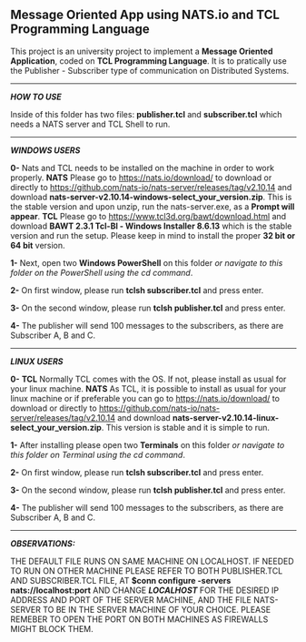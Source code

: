 Message Oriented App using NATS.io and TCL Programming Language
-----------------------------------------------------------------------

This project is an university project to implement a **Message Oriented Application**, coded on **TCL Programming Language**. It is to pratically use the Publisher - Subscriber type of communication on Distributed Systems.

-----------------------------------------------------------------------
**_HOW TO USE_**

Inside of this folder has two files: **publisher.tcl** and **subscriber.tcl** which needs a NATS server and TCL Shell to run.

-----------------------------------------------------------------------

**_WINDOWS USERS_**

**0-** Nats and TCL needs to be installed on the machine in order to work properly. **NATS** Please go to https://nats.io/download/ to download or directly to https://github.com/nats-io/nats-server/releases/tag/v2.10.14 and download **nats-server-v2.10.14-windows-select_your_version.zip**. This is the stable version and upon unzip, run the nats-server.exe, as a **Prompt will appear**. **TCL** Please go to https://www.tcl3d.org/bawt/download.html and download **BAWT 2.3.1 Tcl-Bl - Windows Installer 8.6.13** which is the stable version and run the setup. Please keep in mind to install the proper **32 bit or 64 bit** version.

**1-** Next, open two **Windows PowerShell** on this folder _or navigate to this folder on the PowerShell using the cd command_.

**2-** On first window, please run **tclsh subscriber.tcl** and press enter.

**3-** On the second window, please run **tclsh publisher.tcl** and press enter.

**4-** The publisher will send 100 messages to the subscribers, as there are Subscriber A, B and C.

-----------------------------------------------------------------------

**_LINUX USERS_**

**0-** **TCL** Normally TCL comes with the OS. If not, please install as usual for your linux machine. **NATS** As TCL, it is possible to install as usual for your linux machine or if preferable you can go to https://nats.io/download/ to download or directly to https://github.com/nats-io/nats-server/releases/tag/v2.10.14 and download **nats-server-v2.10.14-linux-select_your_version.zip**. This version is stable and it is simple to run.

**1-** After installing please open two **Terminals** on this folder _or navigate to this folder on Terminal using the cd command_.

**2-** On first window, please run **tclsh subscriber.tcl** and press enter.

**3-** On the second window, please run **tclsh publisher.tcl** and press enter.

**4-** The publisher will send 100 messages to the subscribers, as there are Subscriber A, B and C.


-----------------------------------------------------------------------

**_OBSERVATIONS:_**

THE DEFAULT FILE RUNS ON SAME MACHINE ON LOCALHOST. IF NEEDED TO RUN ON OTHER MACHINE PLEASE REFER TO BOTH PUBLISHER.TCL AND SUBSCRIBER.TCL FILE, AT **$conn configure -servers nats://localhost:port** AND CHANGE **_LOCALHOST_** FOR THE DESIRED IP ADDRESS AND PORT OF THE SERVER MACHINE, AND THE FILE NATS-SERVER TO BE IN THE SERVER MACHINE OF YOUR CHOICE. PLEASE REMEBER TO OPEN THE PORT ON BOTH MACHINES AS FIREWALLS MIGHT BLOCK THEM.
